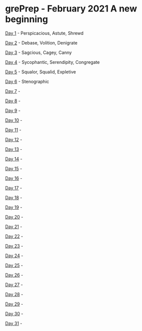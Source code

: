 # grePrep - February 2021 A new beginning 

[Day 1][day1] - Perspicacious, Astute, Shrewd

[Day 2][day2] - Debase, Volition, Denigrate

[Day 3][day3] - Sagcious, Cagey, Canny

[Day 4][day4] - Sycophantic, Serendipity, Congregate

[Day 5][day5] - Squalor, Squalid, Expletive

[Day 6][day6] - Stenographic 

[Day 7][day7] - 

[Day 8][day8] - 

[Day 9][day9] - 

[Day 10][day10] - 

[Day 11][day11] - 

[Day 12][day12] - 

[Day 13][day13] - 

[Day 14][day14] - 

[Day 15][day15] - 

[Day 16][day16] - 

[Day 17][day17] - 

[Day 18][day18] - 

[Day 19][day19] - 

[Day 20][day20] - 

[Day 21][day21] - 

[Day 22][day22] - 

[Day 23][day23] - 

[Day 24][day24] - 

[Day 25][day25] - 

[Day 26][day26] - 

[Day 27][day27] - 

[Day 28][day28] - 

[Day 29][day29] - 

[Day 30][day30] - 

[Day 31][day31] - 

[day1]: Day1/README.md
[day2]: Day2/README.md
[day3]: Day3/README.md
[day4]: Day4/README.md
[day5]: Day5/README.md
[day6]: Day6/README.md
[day7]: Day7/README.md
[day8]: Day8/README.md
[day9]: Day9/README.md
[day10]: Day10/README.md
[day11]: Day11/README.md
[day12]: Day12/README.md
[day13]: Day13/README.md
[day14]: Day14/README.md
[day15]: Day15/README.md
[day16]: Day16/README.md
[day17]: Day17/README.md
[day18]: Day18/README.md
[day19]: Day19/README.md
[day20]: Day20/README.md
[day21]: Day21/README.md
[day22]: Day22/README.md
[day23]: Day23/README.md
[day24]: Day24/README.md
[day25]: Day25/README.md
[day26]: Day26/README.md
[day27]: Day27/README.md
[day28]: Day28/README.md
[day29]: Day29/README.md
[day30]: Day30/README.md
[day31]: Day31/README.md
